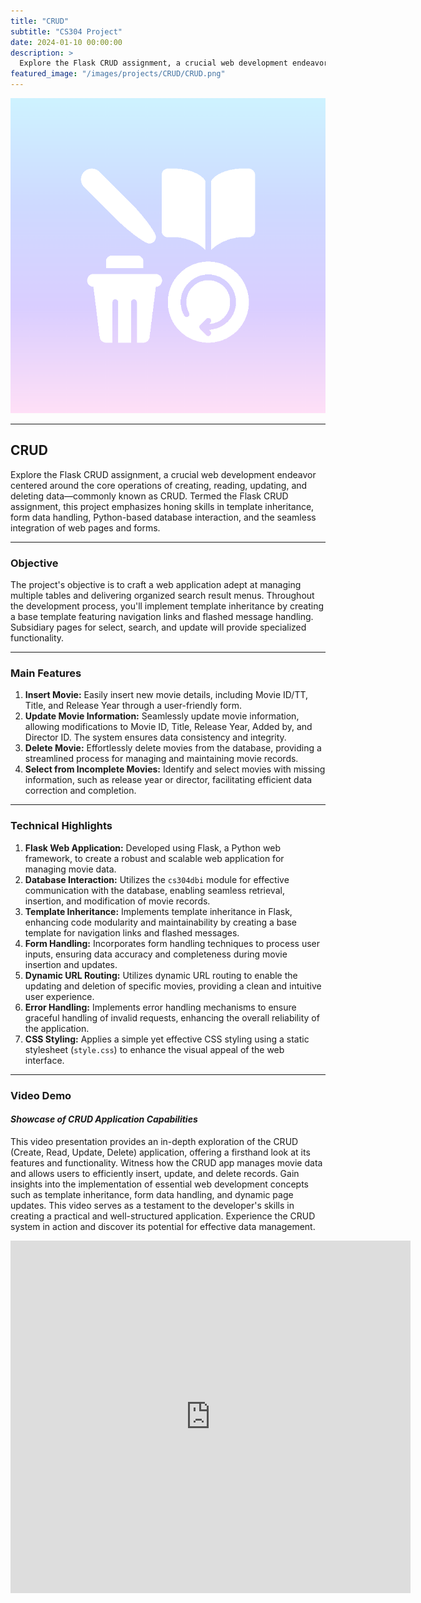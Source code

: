 ```yaml
---
title: "CRUD"
subtitle: "CS304 Project"
date: 2024-01-10 00:00:00
description: >
  Explore the Flask CRUD assignment, a crucial web development endeavor centered around the core operations of creating, reading, updating, and deleting data—commonly known as CRUD. Termed the Flask CRUD assignment, this project emphasizes honing skills in template inheritance, form data handling, Python-based database interaction, and the seamless integration of web pages and forms.
featured_image: "/images/projects/CRUD/CRUD.png"
---
```


![](/images/projects/CRUD/CRUD1.png)

---

## CRUD

Explore the Flask CRUD assignment, a crucial web development endeavor centered around the core operations of creating, reading, updating, and deleting data—commonly known as CRUD. Termed the Flask CRUD assignment, this project emphasizes honing skills in template inheritance, form data handling, Python-based database interaction, and the seamless integration of web pages and forms.

---

### Objective

The project's objective is to craft a web application adept at managing multiple tables and delivering organized search result menus. Throughout the development process, you'll implement template inheritance by creating a base template featuring navigation links and flashed message handling. Subsidiary pages for select, search, and update will provide specialized functionality.

---

### Main Features

1. **Insert Movie:** Easily insert new movie details, including Movie ID/TT, Title, and Release Year through a user-friendly form.
2. **Update Movie Information:** Seamlessly update movie information, allowing modifications to Movie ID, Title, Release Year, Added by, and Director ID. The system ensures data consistency and integrity.
3. **Delete Movie:** Effortlessly delete movies from the database, providing a streamlined process for managing and maintaining movie records.
4. **Select from Incomplete Movies:** Identify and select movies with missing information, such as release year or director, facilitating efficient data correction and completion.

---

### Technical Highlights

1. **Flask Web Application:** Developed using Flask, a Python web framework, to create a robust and scalable web application for managing movie data.
2. **Database Interaction:** Utilizes the `cs304dbi` module for effective communication with the database, enabling seamless retrieval, insertion, and modification of movie records.
3. **Template Inheritance:** Implements template inheritance in Flask, enhancing code modularity and maintainability by creating a base template for navigation links and flashed messages.
4. **Form Handling:** Incorporates form handling techniques to process user inputs, ensuring data accuracy and completeness during movie insertion and updates.
5. **Dynamic URL Routing:** Utilizes dynamic URL routing to enable the updating and deletion of specific movies, providing a clean and intuitive user experience.
6. **Error Handling:** Implements error handling mechanisms to ensure graceful handling of invalid requests, enhancing the overall reliability of the application.
7. **CSS Styling:** Applies a simple yet effective CSS styling using a static stylesheet (`style.css`) to enhance the visual appeal of the web interface.

---

### Video Demo

#### _Showcase of CRUD Application Capabilities_

This video presentation provides an in-depth exploration of the CRUD (Create, Read, Update, Delete) application, offering a firsthand look at its features and functionality. Witness how the CRUD app manages movie data and allows users to efficiently insert, update, and delete records. Gain insights into the implementation of essential web development concepts such as template inheritance, form data handling, and dynamic page updates. This video serves as a testament to the developer's skills in creating a practical and well-structured application. Experience the CRUD system in action and discover its potential for effective data management.

<iframe src="https://player.vimeo.com/video/901395752?h=2ed8c7e68e" width="640" height="564" frameborder="0" allow="autoplay; fullscreen" allowfullscreen></iframe>
